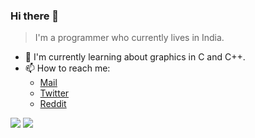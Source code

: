### Hi there 👋

> I'm a programmer who currently lives in India.

- 🌱 I'm currently learning about graphics in C and C++.
- 📫 How to reach me:
	- [Mail](mailto:siddharthpb2007@gmail.com)
	- [Twitter](https://twitter.com/CoolorFoolSRS/)
	- [Reddit](https://reddit.com/u/CoolorFoolSRS/)

![](https://github-readme-stats.vercel.app/api?username=Sid110307&show_icons=true)
![](https://github-readme-stats.vercel.app/api/top-langs/?username=Sid110307&langs_count=10&layout=compact)

